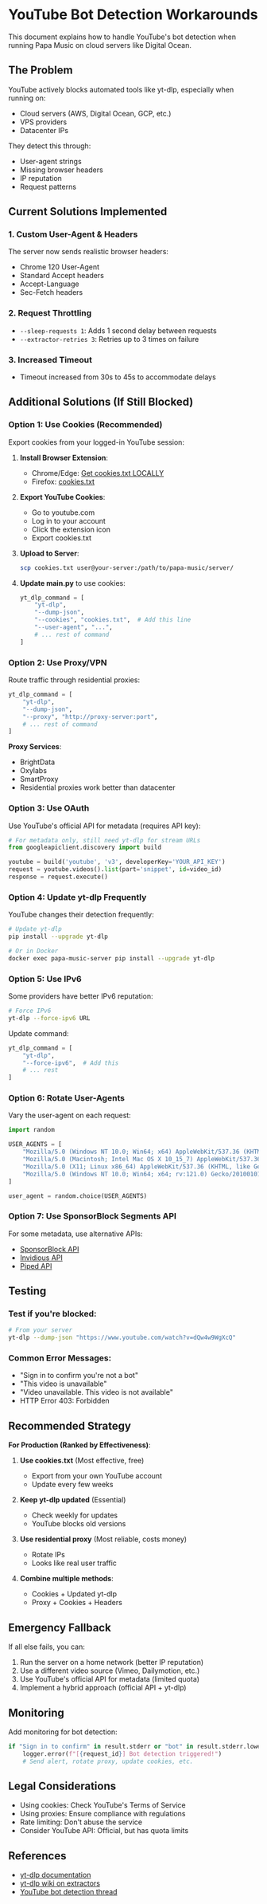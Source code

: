 # YouTube Bot Detection Workarounds

This document explains how to handle YouTube's bot detection when running Papa Music on cloud servers like Digital Ocean.

## The Problem

YouTube actively blocks automated tools like yt-dlp, especially when running on:
- Cloud servers (AWS, Digital Ocean, GCP, etc.)
- VPS providers
- Datacenter IPs

They detect this through:
- User-agent strings
- Missing browser headers
- IP reputation
- Request patterns

## Current Solutions Implemented

### 1. Custom User-Agent & Headers
The server now sends realistic browser headers:
- Chrome 120 User-Agent
- Standard Accept headers
- Accept-Language
- Sec-Fetch headers

### 2. Request Throttling
- `--sleep-requests 1`: Adds 1 second delay between requests
- `--extractor-retries 3`: Retries up to 3 times on failure

### 3. Increased Timeout
- Timeout increased from 30s to 45s to accommodate delays

## Additional Solutions (If Still Blocked)

### Option 1: Use Cookies (Recommended)

Export cookies from your logged-in YouTube session:

1. **Install Browser Extension**:
   - Chrome/Edge: [Get cookies.txt LOCALLY](https://chrome.google.com/webstore/detail/get-cookiestxt-locally/cclelndahbckbenkjhflpdbgdldlbecc)
   - Firefox: [cookies.txt](https://addons.mozilla.org/en-US/firefox/addon/cookies-txt/)

2. **Export YouTube Cookies**:
   - Go to youtube.com
   - Log in to your account
   - Click the extension icon
   - Export cookies.txt

3. **Upload to Server**:
   ```bash
   scp cookies.txt user@your-server:/path/to/papa-music/server/
   ```

4. **Update main.py** to use cookies:
   ```python
   yt_dlp_command = [
       "yt-dlp",
       "--dump-json",
       "--cookies", "cookies.txt",  # Add this line
       "--user-agent", "...",
       # ... rest of command
   ]
   ```

### Option 2: Use Proxy/VPN

Route traffic through residential proxies:

```python
yt_dlp_command = [
    "yt-dlp",
    "--dump-json",
    "--proxy", "http://proxy-server:port",
    # ... rest of command
]
```

**Proxy Services**:
- BrightData
- Oxylabs
- SmartProxy
- Residential proxies work better than datacenter

### Option 3: Use OAuth

Use YouTube's official API for metadata (requires API key):

```python
# For metadata only, still need yt-dlp for stream URLs
from googleapiclient.discovery import build

youtube = build('youtube', 'v3', developerKey='YOUR_API_KEY')
request = youtube.videos().list(part='snippet', id=video_id)
response = request.execute()
```

### Option 4: Update yt-dlp Frequently

YouTube changes their detection frequently:

```bash
# Update yt-dlp
pip install --upgrade yt-dlp

# Or in Docker
docker exec papa-music-server pip install --upgrade yt-dlp
```

### Option 5: Use IPv6

Some providers have better IPv6 reputation:

```bash
# Force IPv6
yt-dlp --force-ipv6 URL
```

Update command:
```python
yt_dlp_command = [
    "yt-dlp",
    "--force-ipv6",  # Add this
    # ... rest
]
```

### Option 6: Rotate User-Agents

Vary the user-agent on each request:

```python
import random

USER_AGENTS = [
    "Mozilla/5.0 (Windows NT 10.0; Win64; x64) AppleWebKit/537.36 (KHTML, like Gecko) Chrome/120.0.0.0 Safari/537.36",
    "Mozilla/5.0 (Macintosh; Intel Mac OS X 10_15_7) AppleWebKit/537.36 (KHTML, like Gecko) Chrome/120.0.0.0 Safari/537.36",
    "Mozilla/5.0 (X11; Linux x86_64) AppleWebKit/537.36 (KHTML, like Gecko) Chrome/120.0.0.0 Safari/537.36",
    "Mozilla/5.0 (Windows NT 10.0; Win64; x64; rv:121.0) Gecko/20100101 Firefox/121.0",
]

user_agent = random.choice(USER_AGENTS)
```

### Option 7: Use SponsorBlock Segments API

For some metadata, use alternative APIs:
- [SponsorBlock API](https://sponsor.ajay.app/)
- [Invidious API](https://docs.invidious.io/)
- [Piped API](https://piped-docs.kavin.rocks/)

## Testing

### Test if you're blocked:
```bash
# From your server
yt-dlp --dump-json "https://www.youtube.com/watch?v=dQw4w9WgXcQ"
```

### Common Error Messages:
- "Sign in to confirm you're not a bot"
- "This video is unavailable"
- "Video unavailable. This video is not available"
- HTTP Error 403: Forbidden

## Recommended Strategy

**For Production (Ranked by Effectiveness)**:

1. **Use cookies.txt** (Most effective, free)
   - Export from your own YouTube account
   - Update every few weeks

2. **Keep yt-dlp updated** (Essential)
   - Check weekly for updates
   - YouTube blocks old versions

3. **Use residential proxy** (Most reliable, costs money)
   - Rotate IPs
   - Looks like real user traffic

4. **Combine multiple methods**:
   - Cookies + Updated yt-dlp
   - Proxy + Cookies + Headers

## Emergency Fallback

If all else fails, you can:
1. Run the server on a home network (better IP reputation)
2. Use a different video source (Vimeo, Dailymotion, etc.)
3. Use YouTube's official API for metadata (limited quota)
4. Implement a hybrid approach (official API + yt-dlp)

## Monitoring

Add monitoring for bot detection:

```python
if "Sign in to confirm" in result.stderr or "bot" in result.stderr.lower():
    logger.error(f"[{request_id}] Bot detection triggered!")
    # Send alert, rotate proxy, update cookies, etc.
```

## Legal Considerations

- Using cookies: Check YouTube's Terms of Service
- Using proxies: Ensure compliance with regulations
- Rate limiting: Don't abuse the service
- Consider YouTube API: Official, but has quota limits

## References

- [yt-dlp documentation](https://github.com/yt-dlp/yt-dlp)
- [yt-dlp wiki on extractors](https://github.com/yt-dlp/yt-dlp/wiki)
- [YouTube bot detection thread](https://github.com/yt-dlp/yt-dlp/issues)
